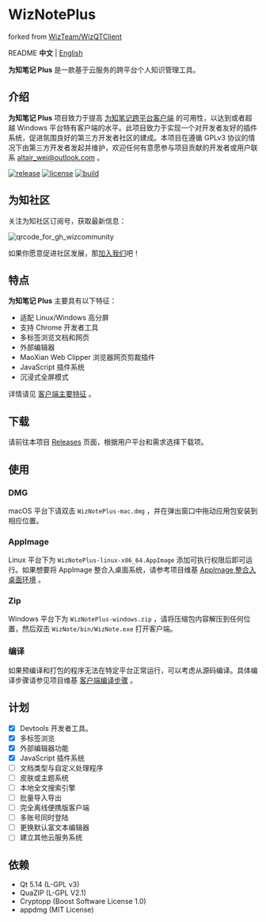 # WizNotePlus

forked from [WizTeam/WizQTClient](https://github.com/WizTeam/WizQTClient)

README **中文** | [English](doc/README-en.md)

**为知笔记 Plus** 是一款基于云服务的跨平台个人知识管理工具。

## 介绍

**为知笔记 Plus** 项目致力于提高 [为知笔记跨平台客户端](https://github.com/WizTeam/WizQTClient) 的可用性，以达到或者超越 Windows 平台特有客户端的水平。此项目致力于实现一个对开发者友好的插件系统，促进氛围良好的第三方开发者社区的建成。本项目在遵循 GPLv3 协议的情况下由第三方开发者发起并维护，欢迎任何有意愿参与项目贡献的开发者或用户联系 altair_wei@outlook.com 。

[![release](https://img.shields.io/badge/release-v2.12.0-green.svg)](https://github.com/altairwei/WizNotePlus/releases) [![license](https://img.shields.io/badge/license-GPLv3-green.svg)](https://github.com/altairwei/WizNotePlus/blob/master/LICENSE) [![build](https://github.com/altairwei/WizNotePlus/actions/workflows/build.yml/badge.svg)](https://github.com/altairwei/WizNotePlus/actions/workflows/build.yml)

## 为知社区

关注为知社区订阅号，获取最新信息：

![qrcode_for_gh_wizcommunity](https://github.com/altairwei/WizNotePlus/wiki/assets/qrcode_for_gh_wizcommunity.jpg)

如果你愿意促进社区发展，那[加入我们](https://github.com/altairwei/WizNotePlus/wiki/%E5%8A%A0%E5%85%A5%E6%88%91%E4%BB%AC)吧！

## 特点

**为知笔记 Plus** 主要具有以下特征：

* 适配 Linux/Windows 高分屏
* 支持 Chrome 开发者工具
* 多标签浏览文档和网页
* 外部编辑器
* MaoXian Web Clipper 浏览器网页剪裁插件
* JavaScript 插件系统
* 沉浸式全屏模式

详情请见 [客户端主要特征](https://github.com/altairwei/WizNotePlus/wiki/%E5%AE%A2%E6%88%B7%E7%AB%AF%E4%B8%BB%E8%A6%81%E7%89%B9%E6%80%A7) 。

## 下载

请前往本项目 [Releases](https://github.com/altairwei/WizNotePlus/releases) 页面，根据用户平台和需求选择下载项。

## 使用

### DMG

macOS 平台下请双击 `WizNotePlus-mac.dmg` ，并在弹出窗口中拖动应用包安装到相应位置。

### AppImage

Linux 平台下为 `WizNotePlus-linux-x86_64.AppImage` 添加可执行权限后即可运行。如果想要将 AppImage 整合入桌面系统，请参考项目维基 [AppImage 整合入桌面环境](https://github.com/altairwei/WizNotePlus/wiki/AppImage%E6%95%B4%E5%90%88%E5%85%A5%E6%A1%8C%E9%9D%A2%E7%8E%AF%E5%A2%83) 。

### Zip

Windows 平台下为 `WizNotePlus-windows.zip` ，请将压缩包内容解压到任何位置，然后双击 `WizNote/bin/WizNote.exe` 打开客户端。

### 编译

如果预编译和打包的程序无法在特定平台正常运行，可以考虑从源码编译。具体编译步骤请参见项目维基 [客户端编译步骤](https://github.com/altairwei/WizNotePlus/wiki/%E5%AE%A2%E6%88%B7%E7%AB%AF%E7%BC%96%E8%AF%91%E6%AD%A5%E9%AA%A4) 。

## 计划

- [x] Devtools 开发者工具。
- [x] 多标签浏览
- [x] 外部编辑器功能
- [x] JavaScript 插件系统
- [ ] 文档类型与自定义处理程序
- [ ] 皮肤或主题系统
- [ ] 本地全文搜索引擎
- [ ] 批量导入导出
- [ ] 完全离线便携版客户端
- [ ] 多账号同时登陆
- [ ] 更换默认富文本编辑器
- [ ] 建立其他云服务系统

## 依赖

- Qt 5.14 (L-GPL v3)
- QuaZIP (L-GPL V2.1)
- Cryptopp (Boost Software License 1.0)
- appdmg (MIT License)
